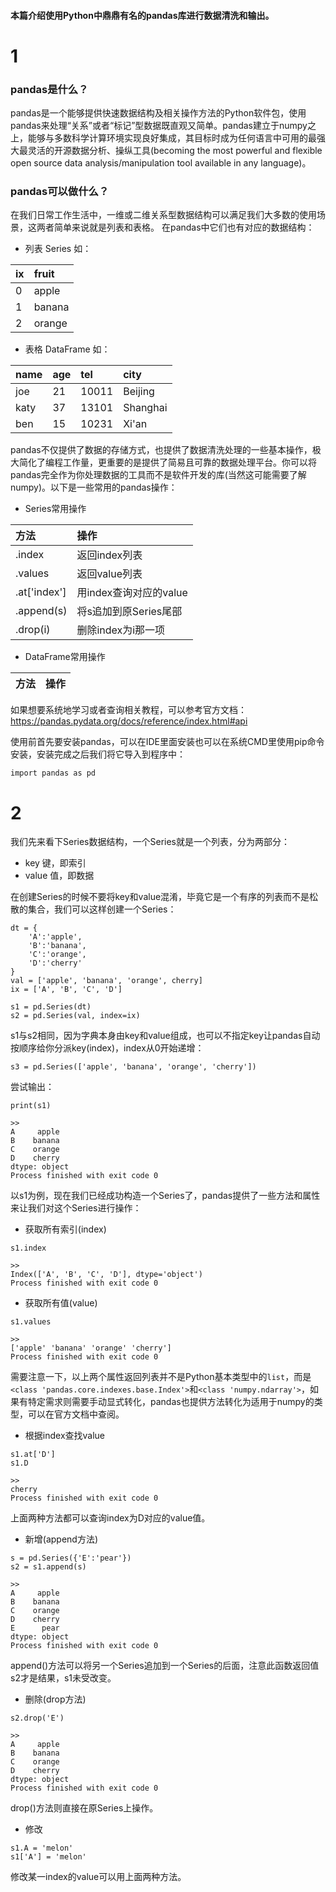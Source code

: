 #### 本篇介绍使用Python中鼎鼎有名的pandas库进行数据清洗和输出。

# 1

### pandas是什么？

pandas是一个能够提供快速数据结构及相关操作方法的Python软件包，使用pandas来处理“关系”或者“标记”型数据既直观又简单。pandas建立于numpy之上，能够与多数科学计算环境实现良好集成，其目标时成为任何语言中可用的最强大最灵活的开源数据分析、操纵工具(becoming the most powerful and flexible open source data analysis/manipulation tool available in any language)。

### pandas可以做什么？

在我们日常工作生活中，一维或二维关系型数据结构可以满足我们大多数的使用场景，这两者简单来说就是列表和表格。
在pandas中它们也有对应的数据结构：

- 列表 Series 如：

|ix|fruit|
|:---|:---|
|0|apple|
|1|banana|
|2|orange|

- 表格 DataFrame 如：

|name|age|tel|city|
|:---|:---|:---|:---|
|joe|21|10011|Beijing|
|katy|37|13101|Shanghai|
|ben|15|10231|Xi'an|

pandas不仅提供了数据的存储方式，也提供了数据清洗处理的一些基本操作，极大简化了编程工作量，更重要的是提供了简易且可靠的数据处理平台。你可以将pandas完全作为你处理数据的工具而不是软件开发的库(当然这可能需要了解numpy)。以下是一些常用的pandas操作：

- Series常用操作

|方法|操作|
|:---|:---|
|.index|返回index列表|
|.values|返回value列表|
|.at['index']|用index查询对应的value|
|.append(s)|将s追加到原Series尾部|
|.drop(i)|删除index为i那一项|


- DataFrame常用操作

|方法|操作|
|:---|:---|

如果想要系统地学习或者查询相关教程，可以参考官方文档：
https://pandas.pydata.org/docs/reference/index.html#api

使用前首先要安装pandas，可以在IDE里面安装也可以在系统CMD里使用pip命令安装，安装完成之后我们将它导入到程序中：

```
import pandas as pd
```

# 2

我们先来看下Series数据结构，一个Series就是一个列表，分为两部分：

- key 键，即索引
- value 值，即数据

在创建Series的时候不要将key和value混淆，毕竟它是一个有序的列表而不是松散的集合，我们可以这样创建一个Series：

```
dt = {
    'A':'apple',
    'B':'banana',
    'C':'orange',
    'D':'cherry'
}
val = ['apple', 'banana', 'orange', cherry]
ix = ['A', 'B', 'C', 'D']

s1 = pd.Series(dt)
s2 = pd.Series(val, index=ix)
```

s1与s2相同，因为字典本身由key和value组成，也可以不指定key让pandas自动按顺序给你分派key(index)，index从0开始递增：

```
s3 = pd.Series(['apple', 'banana', 'orange', 'cherry'])
```

尝试输出：

```
print(s1)
```
```
>>
A     apple
B    banana
C    orange
D    cherry
dtype: object
Process finished with exit code 0
```

以s1为例，现在我们已经成功构造一个Series了，pandas提供了一些方法和属性来让我们对这个Series进行操作：

- 获取所有索引(index)
```
s1.index

>>
Index(['A', 'B', 'C', 'D'], dtype='object')
Process finished with exit code 0
```

- 获取所有值(value)
```
s1.values

>>
['apple' 'banana' 'orange' 'cherry']
Process finished with exit code 0
```

需要注意一下，以上两个属性返回列表并不是Python基本类型中的```list```，而是```<class 'pandas.core.indexes.base.Index'>```和```<class 'numpy.ndarray'>```，如果有特定需求则需要手动显式转化，pandas也提供方法转化为适用于numpy的类型，可以在官方文档中查阅。

- 根据index查找value
```
s1.at['D']
s1.D

>>
cherry
Process finished with exit code 0
```
上面两种方法都可以查询index为D对应的value值。

- 新增(append方法)
```
s = pd.Series({'E':'pear'})
s2 = s1.append(s)

>>
A     apple
B    banana
C    orange
D    cherry
E      pear
dtype: object
Process finished with exit code 0

```
append()方法可以将另一个Series追加到一个Series的后面，注意此函数返回值s2才是结果，s1未受改变。

- 删除(drop方法)
```
s2.drop('E')

>>
A     apple
B    banana
C    orange
D    cherry
dtype: object
Process finished with exit code 0
```
drop()方法则直接在原Series上操作。

- 修改
```
s1.A = 'melon'
s1['A'] = 'melon'
```
修改某一index的value可以用上面两种方法。
